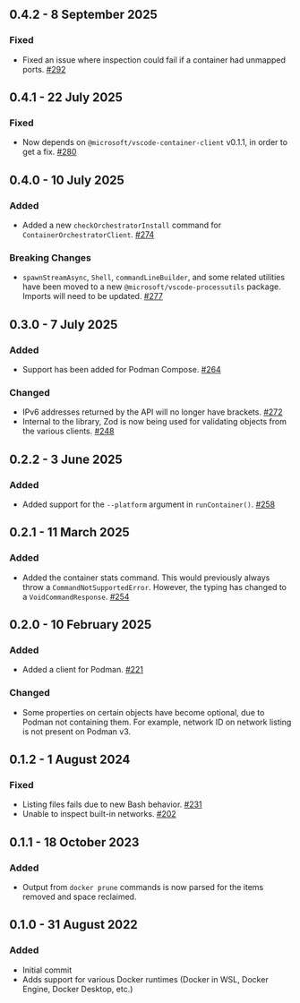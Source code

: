 ## 0.4.2 - 8 September 2025
### Fixed
* Fixed an issue where inspection could fail if a container had unmapped ports. [#292](https://github.com/microsoft/vscode-docker-extensibility/issues/292)

## 0.4.1 - 22 July 2025
### Fixed
* Now depends on `@microsoft/vscode-container-client` v0.1.1, in order to get a fix. [#280](https://github.com/microsoft/vscode-docker-extensibility/issues/280)

## 0.4.0 - 10 July 2025
### Added
* Added a new `checkOrchestratorInstall` command for `ContainerOrchestratorClient`. [#274](https://github.com/microsoft/vscode-docker-extensibility/pull/274)

### Breaking Changes
* `spawnStreamAsync`, `Shell`, `commandLineBuilder`, and some related utilities have been moved to a new `@microsoft/vscode-processutils` package. Imports will need to be updated. [#277](https://github.com/microsoft/vscode-docker-extensibility/pull/277)

## 0.3.0 - 7 July 2025
### Added
* Support has been added for Podman Compose. [#264](https://github.com/microsoft/vscode-docker-extensibility/issues/264)

### Changed
* IPv6 addresses returned by the API will no longer have brackets. [#272](https://github.com/microsoft/vscode-docker-extensibility/pull/272)
* Internal to the library, Zod is now being used for validating objects from the various clients. [#248](https://github.com/microsoft/vscode-docker-extensibility/issues/248)

## 0.2.2 - 3 June 2025
### Added
* Added support for the `--platform` argument in `runContainer()`. [#258](https://github.com/microsoft/vscode-docker-extensibility/issues/258)

## 0.2.1 - 11 March 2025
### Added
* Added the container stats command. This would previously always throw a `CommandNotSupportedError`. However, the typing has changed to a `VoidCommandResponse`. [#254](https://github.com/microsoft/vscode-docker-extensibility/issues/254)

## 0.2.0 - 10 February 2025
### Added
* Added a client for Podman. [#221](https://github.com/microsoft/vscode-docker-extensibility/issues/221)

### Changed
* Some properties on certain objects have become optional, due to Podman not containing them. For example, network ID on network listing is not present on Podman v3.

## 0.1.2 - 1 August 2024
### Fixed
* Listing files fails due to new Bash behavior. [#231](https://github.com/microsoft/vscode-docker-extensibility/issues/231)
* Unable to inspect built-in networks. [#202](https://github.com/microsoft/vscode-docker-extensibility/issues/228)

## 0.1.1 - 18 October 2023
### Added
* Output from `docker prune` commands is now parsed for the items removed and space reclaimed.

## 0.1.0 - 31 August 2022
### Added
* Initial commit
* Adds support for various Docker runtimes (Docker in WSL, Docker Engine, Docker Desktop, etc.)
